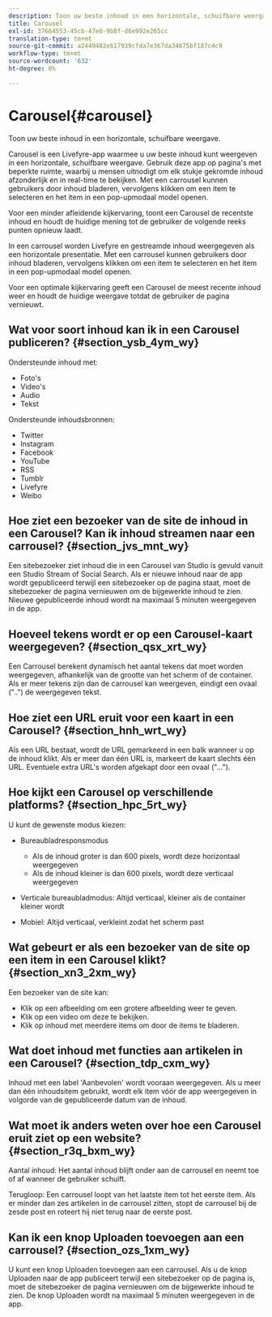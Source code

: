```yaml
---
description: Toon uw beste inhoud in een horizontale, schuifbare weergave.
title: Carousel
exl-id: 37664553-45cb-47e0-9b8f-d6e992e265cc
translation-type: tm+mt
source-git-commit: a2449482e617939cfda7e367da34875bf187c4c9
workflow-type: tm+mt
source-wordcount: '632'
ht-degree: 0%

---
```


# Carousel{#carousel}

Toon uw beste inhoud in een horizontale, schuifbare weergave.

Carousel is een Livefyre-app waarmee u uw beste inhoud kunt weergeven in een horizontale, schuifbare weergave. Gebruik deze app op pagina&#39;s met beperkte ruimte, waarbij u mensen uitnodigt om elk stukje gekromde inhoud afzonderlijk en in real-time te bekijken. Met een carrousel kunnen gebruikers door inhoud bladeren, vervolgens klikken om een item te selecteren en het item in een pop-upmodaal model openen.

Voor een minder afleidende kijkervaring, toont een Carousel de recentste inhoud en houdt de huidige mening tot de gebruiker de volgende reeks punten opnieuw laadt.

In een carrousel worden Livefyre en gestreamde inhoud weergegeven als een horizontale presentatie. Met een carrousel kunnen gebruikers door inhoud bladeren, vervolgens klikken om een item te selecteren en het item in een pop-upmodaal model openen.

Voor een optimale kijkervaring geeft een Carousel de meest recente inhoud weer en houdt de huidige weergave totdat de gebruiker de pagina vernieuwt.

## Wat voor soort inhoud kan ik in een Carousel publiceren? {#section_ysb_4ym_wy}

Ondersteunde inhoud met:

* Foto&#39;s
* Video&#39;s
* Audio
* Tekst

Ondersteunde inhoudsbronnen:

* Twitter
* Instagram
* Facebook
* YouTube
* RSS
* Tumblr
* Livefyre
* Weibo

## Hoe ziet een bezoeker van de site de inhoud in een Carousel? Kan ik inhoud streamen naar een carrousel? {#section_jvs_mnt_wy}

Een sitebezoeker ziet inhoud die in een Carousel van Studio is gevuld vanuit een Studio Stream of Social Search. Als er nieuwe inhoud naar de app wordt gepubliceerd terwijl een sitebezoeker op de pagina staat, moet de sitebezoeker de pagina vernieuwen om de bijgewerkte inhoud te zien. Nieuwe gepubliceerde inhoud wordt na maximaal 5 minuten weergegeven in de app.

## Hoeveel tekens wordt er op een Carousel-kaart weergegeven? {#section_qsx_xrt_wy}

Een Carrousel berekent dynamisch het aantal tekens dat moet worden weergegeven, afhankelijk van de grootte van het scherm of de container. Als er meer tekens zijn dan de carrousel kan weergeven, eindigt een ovaal (&quot;..&quot;) de weergegeven tekst.

## Hoe ziet een URL eruit voor een kaart in een Carousel? {#section_hnh_wrt_wy}

Als een URL bestaat, wordt de URL gemarkeerd in een balk wanneer u op de inhoud klikt. Als er meer dan één URL is, markeert de kaart slechts één URL. Eventuele extra URL&#39;s worden afgekapt door een ovaal (&quot;...&quot;).

## Hoe kijkt een Carousel op verschillende platforms? {#section_hpc_5rt_wy}

U kunt de gewenste modus kiezen:

* Bureaubladresponsmodus

   * Als de inhoud groter is dan 600 pixels, wordt deze horizontaal weergegeven
   * Als de inhoud kleiner is dan 600 pixels, wordt deze verticaal weergegeven

* Verticale bureaubladmodus: Altijd verticaal, kleiner als de container kleiner wordt
* Mobiel: Altijd verticaal, verkleint zodat het scherm past

## Wat gebeurt er als een bezoeker van de site op een item in een Carousel klikt? {#section_xn3_2xm_wy}

Een bezoeker van de site kan:

* Klik op een afbeelding om een grotere afbeelding weer te geven.
* Klik op een video om deze te bekijken.
* Klik op inhoud met meerdere items om door de items te bladeren.

## Wat doet inhoud met functies aan artikelen in een Carousel? {#section_tdp_cxm_wy}

Inhoud met een label &#39;Aanbevolen&#39; wordt vooraan weergegeven. Als u meer dan één inhoudsitem gebruikt, wordt elk item vóór de app weergegeven in volgorde van de gepubliceerde datum van de inhoud.

## Wat moet ik anders weten over hoe een Carousel eruit ziet op een website? {#section_r3q_bxm_wy}

Aantal inhoud: Het aantal inhoud blijft onder aan de carrousel en neemt toe of af wanneer de gebruiker schuift.

Terugloop: Een carrousel loopt van het laatste item tot het eerste item. Als er minder dan zes artikelen in de carrousel zitten, stopt de carrousel bij de zesde post en roteert hij niet terug naar de eerste post.

## Kan ik een knop Uploaden toevoegen aan een carrousel? {#section_ozs_1xm_wy}

U kunt een knop Uploaden toevoegen aan een carrousel. Als u de knop Uploaden naar de app publiceert terwijl een sitebezoeker op de pagina is, moet de sitebezoeker de pagina vernieuwen om de bijgewerkte inhoud te zien. De knop Uploaden wordt na maximaal 5 minuten weergegeven in de app.
